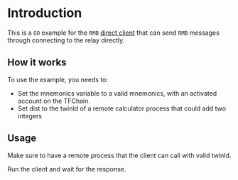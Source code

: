 # Introduction

This is a `GO` example for the `RMB` [direct client](https://github.com/threefoldtech/tfgrid-sdk-go/blob/development/rmb-sdk-go/direct/README.md#direct-client) that can send `RMB` messages through connecting to the relay directly.

## How it works

To use the example, you needs to:

- Set the mnemonics variable to a valid mnemonics, with an activated account on the TFChain.
- Set dist to the twinId of a remote calculator process that could add two integers

## Usage

Make sure to have a remote process that the client can call with valid twinId.

Run the client and wait for the response.
